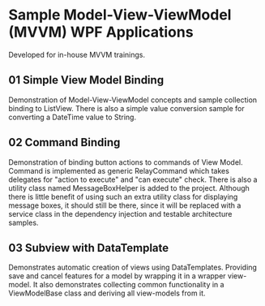 # Sample Model-View-ViewModel (MVVM) WPF Applications

Developed for in-house MVVM trainings.

## 01 Simple View Model Binding

Demonstration of Model-View-ViewModel concepts and sample collection binding to ListView. There is also a simple value conversion sample for converting a DateTime value to String.

## 02 Command Binding

Demonstration of binding button actions to commands of View Model. Command is implemented as generic RelayCommand which takes delegates for "action to execute" and "can execute" check. There is also a utility class named MessageBoxHelper is added to the project. Although there is little benefit of using such an extra utility class for displaying message boxes, it should still be there, since it will be replaced with a service class in the dependency injection and testable architecture samples.

## 03 Subview with DataTemplate

Demonstrates automatic creation of views using DataTemplates. Providing save and cancel features for a model by wrapping it in a wrapper view-model. It also demonstrates collecting common functionality in a ViewModelBase class and deriving all view-models from it.